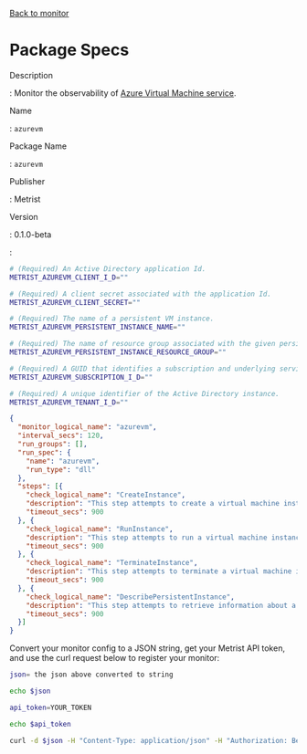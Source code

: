 [Back to monitor](azurevm.md)

# Package Specs

Description

: Monitor the observability of [Azure Virtual Machine service](https://azure.microsoft.com/products/virtual-machines/).

Name

: `azurevm`

Package Name

: `azurevm`

Publisher

: Metrist

Version

: 0.1.0-beta

: &nbsp;


<!--@include: /parts/_3.md-->


```sh
# (Required) An Active Directory application Id.
METRIST_AZUREVM_CLIENT_I_D=""

# (Required) A client secret associated with the application Id.
METRIST_AZUREVM_CLIENT_SECRET=""

# (Required) The name of a persistent VM instance.
METRIST_AZUREVM_PERSISTENT_INSTANCE_NAME=""

# (Required) The name of resource group associated with the given persistent instance.
METRIST_AZUREVM_PERSISTENT_INSTANCE_RESOURCE_GROUP=""

# (Required) A GUID that identifies a subscription and underlying services.
METRIST_AZUREVM_SUBSCRIPTION_I_D=""

# (Required) A unique identifier of the Active Directory instance.
METRIST_AZUREVM_TENANT_I_D=""
```

<!--@include: /parts/tips_env-vars.md -->


<!--@include: /parts/_4.md-->


```json
{
  "monitor_logical_name": "azurevm",
  "interval_secs": 120,
  "run_groups": [],
  "run_spec": {
    "name": "azurevm",
    "run_type": "dll"
  },
  "steps": [{
    "check_logical_name": "CreateInstance",
    "description": "This step attempts to create a virtual machine instance.",
    "timeout_secs": 900
  }, {
    "check_logical_name": "RunInstance",
    "description": "This step attempts to run a virtual machine instance created in a previous step.",
    "timeout_secs": 900
  }, {
    "check_logical_name": "TerminateInstance",
    "description": "This step attempts to terminate a virtual machine instance created in a previous step.",
    "timeout_secs": 900
  }, {
    "check_logical_name": "DescribePersistentInstance",
    "description": "This step attempts to retrieve information about a persistent virtual machine instance.",
    "timeout_secs": 900
  }]
}
```




Convert your monitor config to a JSON string, get your Metrist API token, and use the curl request below to register your monitor:

```sh
json= the json above converted to string

echo $json

api_token=YOUR_TOKEN

echo $api_token

curl -d $json -H "Content-Type: application/json" -H "Authorization: Bearer $api_token" 'https://app.metrist.io/api/v0/monitor-config'

```

<!--@include: /parts/tips_api.md-->


<!--@include: /parts/_5.md-->


<!--@include: /parts/result.md-->